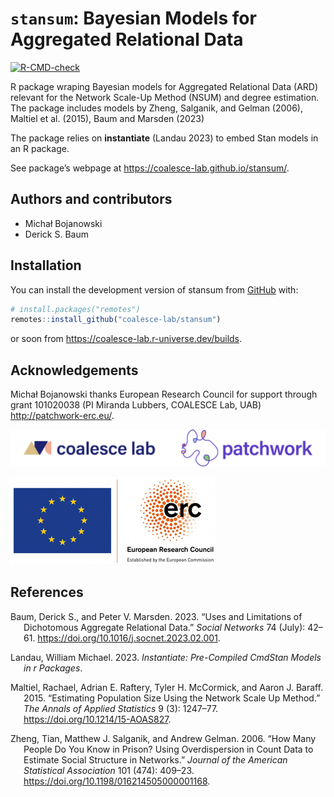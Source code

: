 
<!-- README.md is generated from README.Rmd. Please edit that file -->

# `stansum`: Bayesian Models for Aggregated Relational Data

<!-- badges: start -->

[![R-CMD-check](https://github.com/coalesce-lab/stansum/actions/workflows/R-CMD-check.yaml/badge.svg)](https://github.com/coalesce-lab/stansum/actions/workflows/R-CMD-check.yaml)
<!-- badges: end -->

R package wraping Bayesian models for Aggregated Relational Data (ARD)
relevant for the Network Scale-Up Method (NSUM) and degree estimation.
The package includes models by Zheng, Salganik, and Gelman (2006),
Maltiel et al. (2015), Baum and Marsden (2023)

The package relies on **instantiate** (Landau 2023) to embed Stan models
in an R package.

See package’s webpage at <https://coalesce-lab.github.io/stansum/>.

## Authors and contributors

- Michał Bojanowski
- Derick S. Baum

## Installation

You can install the development version of stansum from
[GitHub](https://github.com/) with:

``` r
# install.packages("remotes")
remotes::install_github("coalesce-lab/stansum")
```

or soon from <https://coalesce-lab.r-universe.dev/builds>.

## Acknowledgements

Michał Bojanowski thanks European Research Council for support through
grant 101020038 (PI Miranda Lubbers, COALESCE Lab, UAB)
<http://patchwork-erc.eu/>.

[![](man/figures/logos-patchwork.png)](http://coalesce-lab.com/en)

![](man/figures/logos-erc.png)

## References

<div id="refs" class="references csl-bib-body hanging-indent">

<div id="ref-baum_marsden_2023" class="csl-entry">

Baum, Derick S., and Peter V. Marsden. 2023. “Uses and Limitations of
Dichotomous Aggregate Relational Data.” *Social Networks* 74 (July):
42–61. <https://doi.org/10.1016/j.socnet.2023.02.001>.

</div>

<div id="ref-r-instantiate" class="csl-entry">

Landau, William Michael. 2023. *Instantiate: Pre-Compiled CmdStan Models
in r Packages*.

</div>

<div id="ref-maltiel_etal_2015" class="csl-entry">

Maltiel, Rachael, Adrian E. Raftery, Tyler H. McCormick, and Aaron J.
Baraff. 2015. “Estimating Population Size Using the Network Scale Up
Method.” *The Annals of Applied Statistics* 9 (3): 1247–77.
<https://doi.org/10.1214/15-AOAS827>.

</div>

<div id="ref-zheng_etal_2006" class="csl-entry">

Zheng, Tian, Matthew J. Salganik, and Andrew Gelman. 2006. “How Many
People Do You Know in Prison? Using Overdispersion in Count Data to
Estimate Social Structure in Networks.” *Journal of the American
Statistical Association* 101 (474): 409–23.
<https://doi.org/10.1198/016214505000001168>.

</div>

</div>
